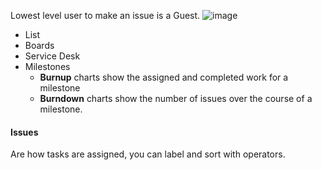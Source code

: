 Lowest level user to make an issue is a Guest.
![image](https://github.com/dpweldo/DEVOTC/assets/102386243/58ef5d06-85f3-45b7-9bcb-7df64cb878ed)
- List
- Boards
- Service Desk
- Milestones
  - **Burnup** charts show the assigned and completed work for a milestone
  - **Burndown** charts show the number of issues over the course of a milestone.


#### Issues
Are how tasks are assigned, you can label and sort with operators.